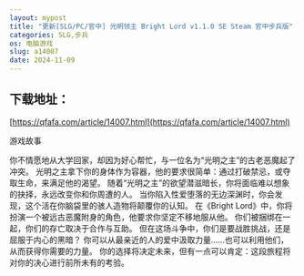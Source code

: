 ```yaml
---
layout: mypost
title: "更新[SLG/PC/官中] 光明领主 Bright Lord v1.1.0 SE Steam 官中步兵版"
categories: SLG,步兵
os: 电脑游戏
slug: a14007
date: 2024-11-09
---
```


## 下载地址：

[https://qfafa.com/article/14007.html](https://qfafa.com/article/14007.html)

游戏故事

你不情愿地从大学回家，却因为好心帮忙，与一位名为“光明之主”的古老恶魔起了冲突。
光明之主拿下你的身体作为容器，他的要求很简单：通过打破禁忌，或夺取生命，来满足他的渴望。
随着“光明之主”的欲望潜滋暗长，你将面临难以想象的抉择，永远改变你和你周遭的人。
当你陷入性爱堕落的无边深渊时，你会发现，这个活在你脑袋里的骇人造物将颠覆你的认知。
在《Bright Lord》中，你将扮演一个被远古恶魔附身的角色，他要求你坚定不移地服从他。
你们被捆绑在一起，你们的存亡取决于合作与互助。
但在这场斗争中，你们是要战胜挑战，还是屈服于内心的黑暗？
你可以从最亲近的人的爱中汲取力量……也可以利用他们，从而获得你需要的力量。
你的选择将决定未来，但有一点可以肯定：这段旅程将对你的决心进行前所未有的考验。